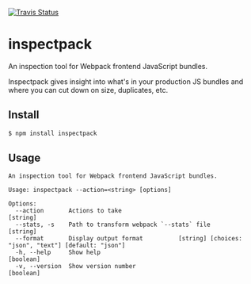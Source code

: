 [![Travis Status][trav_img]][trav_site]
<!--[![Coverage Status][cov_img]][cov_site]-->

inspectpack
===========

An inspection tool for Webpack frontend JavaScript bundles.

Inspectpack gives insight into what's in your production JS bundles and where
you can cut down on size, duplicates, etc.

## Install

```sh
$ npm install inspectpack
```

## Usage

```
An inspection tool for Webpack frontend JavaScript bundles.

Usage: inspectpack --action=<string> [options]

Options:
  --action       Actions to take                                                            [string]
  --stats, -s    Path to transform webpack `--stats` file                                   [string]
  --format       Display output format          [string] [choices: "json", "text"] [default: "json"]
  -h, --help     Show help                                                                 [boolean]
  -v, --version  Show version number                                                       [boolean]
```

[trav_img]: https://api.travis-ci.org/FormidableLabs/inspectpack.svg
[trav_site]: https://travis-ci.org/FormidableLabs/inspectpack
[cov]: https://coveralls.io
[cov_img]: https://img.shields.io/coveralls/FormidableLabs/inspectpack.svg
[cov_site]: https://coveralls.io/r/FormidableLabs/inspectpack
